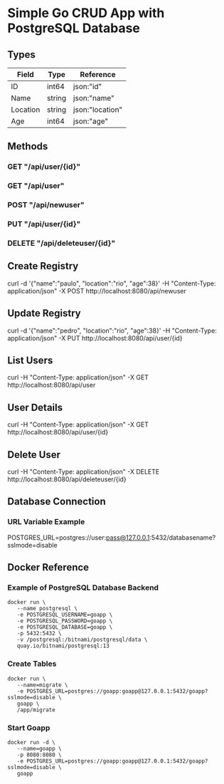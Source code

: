 # Simple Go CRUD App with PostgreSQL Database

## Types
| Field    | Type   | Reference       |
|----------|--------|-----------------|
| ID       | int64  | json:"id"       |
| Name     | string | json:"name"     |
| Location | string | json:"location" |
| Age      | int64  | json:"age"      |

## Methods
### GET "/api/user/{id}"
### GET "/api/user"
### POST "/api/newuser"
### PUT "/api/user/{id}"
### DELETE "/api/deleteuser/{id}"

## Create Registry
curl -d '{"name":"paulo", "location":"rio", "age":38}'  -H "Content-Type: application/json" -X POST http://localhost:8080/api/newuser

## Update Registry
curl -d '{"name":"pedro", "location":"rio", "age":38}'  -H "Content-Type: application/json" -X PUT http://localhost:8080/api/user/{id}

## List Users
curl -H "Content-Type: application/json" -X GET http://localhost:8080/api/user

## User Details
curl -H "Content-Type: application/json" -X GET http://localhost:8080/api/user/{id}

## Delete User
curl -H "Content-Type: application/json" -X DELETE http://localhost:8080/api/deleteuser/{id}

## Database Connection
### URL Variable Example
POSTGRES_URL=postgres://user:pass@127.0.0.1:5432/databasename?sslmode=disable

## Docker Reference
### Example of PostgreSQL Database Backend
```
docker run \
   --name postgresql \
   -e POSTGRESQL_USERNAME=goapp \
   -e POSTGRESQL_PASSWORD=goapp \
   -e POSTGRESQL_DATABASE=goapp \
   -p 5432:5432 \
   -v /postgresql:/bitnami/postgresql/data \
   quay.io/bitnami/postgresql:13
```
### Create Tables
```
docker run \
   --name=migrate \
   -e POSTGRES_URL=postgres://goapp:goapp@127.0.0.1:5432/goapp?sslmode=disable \
   goapp \
   /app/migrate
```
### Start Goapp
```
docker run -d \
   --name=goapp \
   -p 8080:8080 \
   -e POSTGRES_URL=postgres://goapp:goapp@127.0.0.1:5432/goapp?sslmode=disable \
   goapp
```
